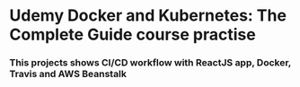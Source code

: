 # Udemy Docker and Kubernetes: The Complete Guide course practise
### This projects shows CI/CD workflow with ReactJS app, Docker, Travis and AWS Beanstalk



